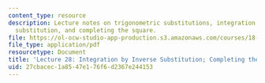```yaml
---
content_type: resource
description: Lecture notes on trigonometric substitutions, integration by inverse
  substitution, and completing the square.
file: https://ol-ocw-studio-app-production.s3.amazonaws.com/courses/18-01-single-variable-calculus-fall-2006/27cbacec1a8547e176f6d2367e244153_lec28.pdf
file_type: application/pdf
resourcetype: Document
title: 'Lecture 28: Integration by Inverse Substitution; Completing the Square'
uid: 27cbacec-1a85-47e1-76f6-d2367e244153
---
```

